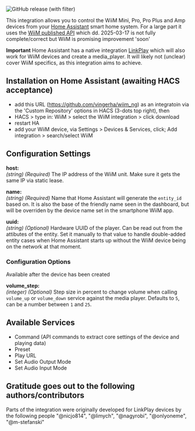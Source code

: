 ![GitHub release (with filter)](https://img.shields.io/github/v/release/vingerha/wiim_ng)

This integration allows you to control the WiiM Mini, Pro, Pro Plus and Amp devices from your [Home Assistant](http://www.home-assistant.io) smart home system.
For a large part it uses the [WiiM published API](https://www.wiimhome.com/pdf/HTTP%20API%20for%20WiiM%20Products.pdf) which dd. 2025-03-17 is not fully complete/correct but WiiM is promising improvement 'soon'

**Important** Home Assistant has a native integration [LinkPlay](https://www.home-assistant.io/integrations/linkplay) which will also work for WiiM devices and create a media_player. It will likely not (unclear) cover WiiM specifics, as this integration aims to achieve.

## Installation on Home Assistant (awaiting HACS acceptance)

- add this URL (https://github.com/vingerha/wiim_ng) as an integratoin via the 'Custom Repository' options in HACS (3-dots top right), then
- HACS > type in: WiiM > select the WiiM integration > click download
- restart HA
- add your WiiM device, via Settings > Devices & Services, click; Add integration > search/select WiiM

## Configuration Settings

**host:**  
  *(string)* *(Required)* The IP address of the WiiM unit. Make sure it gets the same IP via static lease.

**name:**  
  *(string)* *(Required)* Name that Home Assistant will generate the `entity_id` based on. It is also the base of the friendly name seen in the dashboard, but will be overriden by the device name set in the smartphone WiiM app.

**uuid:**  
  *(string)* *(Optional)* Hardware UUID of the player. Can be read out from the attibutes of the entity. Set it manually to that value to handle double-added entity cases when Home Assistant starts up without the WiiM device being on the network at that moment.

### Configuration Options
Available after the device has been created 

**volume_step:**  
  *(integer)* *(Optional)* Step size in percent to change volume when calling `volume_up` or `volume_down` service against the media player. Defaults to `5`, can be a number between `1` and `25`.

## Available Services
- Command (API commands to extract core settings of the device and playing data)
- Preset
- Play URL
- Set Audio Output Mode
- Set Audio Input Mode

## Gratitude goes out to the following authors/contributors
Parts of the integration were originally developed for LinkPlay devices by the following people
    "@nicjo814",
    "@limych",
    "@nagyrobi",
    "@onlyoneme",
    "@m-stefanski"
